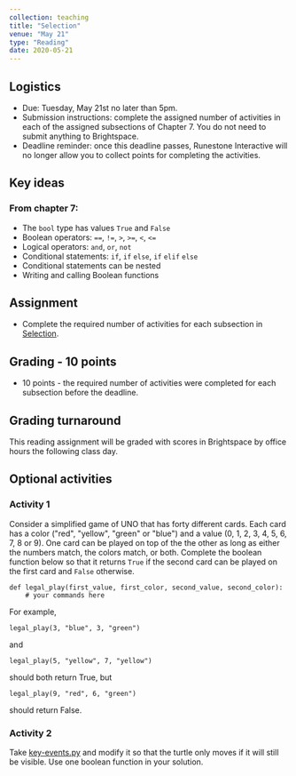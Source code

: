 ```yaml
---
collection: teaching
title: "Selection"
venue: "May 21"
type: "Reading"
date: 2020-05-21
---
```

## Logistics
* Due: Tuesday, May 21st no later than 5pm.
* Submission instructions: complete the assigned number of activities in each
	of the assigned subsections of Chapter 7. You do not need to submit
	anything to Brightspace.
* Deadline reminder: once this deadline passes, Runestone Interactive will no
	longer allow you to collect points for completing the activities.

## Key ideas
### From chapter 7:
* The `bool` type has values `True` and `False`
* Boolean operators: `==`, `!=`, `>`, `>=`, `<`, `<=`
* Logical operators: `and`, `or`, `not`
* Conditional statements: `if`, `if` `else`, `if` `elif` `else`
* Conditional statements can be nested
* Writing and calling Boolean functions


## Assignment
* Complete the required number of activities for each subsection in
[Selection](https://runestone.academy/runestone/assignments/doAssignment?assignment_id=37265).

## Grading - 10 points
* 10 points - the required number of activities were completed for each
	subsection before the deadline.

## Grading turnaround
This reading assignment  will be graded with scores in Brightspace by office
hours the following class day.

## Optional activities
### Activity 1
Consider a simplified game of UNO that has forty different cards.
Each card has a color ("red", "yellow", "green" or "blue") and a value
(0, 1, 2, 3, 4, 5, 6, 7, 8 or 9). One card can be played on top of the the
other as long as either the numbers match, the colors match, or both.
Complete the boolean function below so
that it returns `True` if the second card can be played on the first card and `False` otherwise.
```
def legal_play(first_value, first_color, second_value, second_color):
	# your commands here
```
For example,
```
legal_play(3, "blue", 3, "green")
```
and
```
legal_play(5, "yellow", 7, "yellow")
```
should both return True, but
```
legal_play(9, "red", 6, "green")
```
should return False.

### Activity 2
Take [key-events.py](https://lgw2.github.io/teaching/csci127-summer-2019/lectures/activities/key-events.py)
 and modify it so that the turtle only moves if it
 will still be visible. Use one boolean function in your solution.

